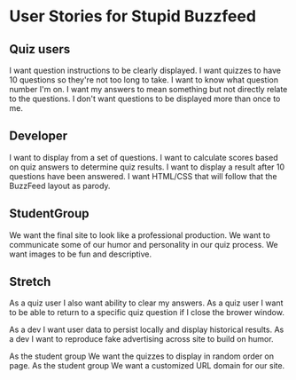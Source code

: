 # User Stories for Stupid Buzzfeed

## Quiz users
I want question instructions to be clearly displayed.
I want quizzes to have 10 questions so they're not too long to take.
I want to know what question number I'm on.
I want my answers to mean something but not directly relate to the questions.
I don't want questions to be displayed more than once to me.

## Developer
I want to display from a set of questions.
I want to calculate scores based on quiz answers to determine quiz results.
I want to display a result after 10 questions have been answered.
I want HTML/CSS that will follow that the BuzzFeed layout as parody.

## StudentGroup
We want the final site to look like a professional production.
We want to communicate some of our humor and personality in our quiz process.
We want images to be fun and descriptive.


## Stretch
As a quiz user I also want ability to clear my answers.
As a quiz user I want to be able to return to a specific quiz question if I close the brower window.

As a dev I want user data to persist locally and display historical results.
As a dev I want to reproduce fake advertising across site to build on humor.

As the student group We want the quizzes to display in random order on page.
As the student group We want a customized URL domain for our site.